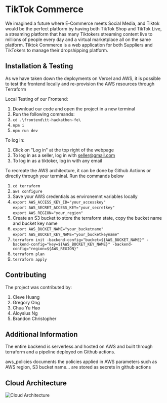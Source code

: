 # TikTok Commerce

We imagined a future where E-Commerce meets Social Media, and Tiktok would be the perfect platform by having both TikTok Shop and TikTok Live, a streaming platform that has many Tiktokers streaming content live to millions of people every day and a virtual marketplace all on the same platform.  Tiktok Commerce is a web application for both Suppliers and TikTokers to manage their dropshipping platform.



## Installation & Testing
As we have taken down the deployments on Vercel and AWS, it is possible to test the frontend locally and re-provision the AWS resources through Terraform

Local Testing of our Frontend:

1) Download our code and open the project in a new terminal
2) Run the following commands:
3) `cd .\frontend\tt-hackathon-fe\`
4) `npm i`
5) `npm run dev`

To log in:

1) Click on "Log in" at the top right of the webpage
2) To log in as a seller, log in with seller@gmail.com
3) To log in as a tiktoker, log in with any email

To recreate the AWS architecture, it can be done by Github Actions or directly through your terminal.
Run the commands below
1) `cd terraform`
2) `aws configure`
3) Save your AWS credentials as environemnt variables locally
4) `export AWS_ACCESS_KEY_ID="your_accesskey"` <br>
   `export AWS_SECRET_ACCESS_KEY="your_secretkey"`<br>
   `export AWS_REGION="your_region"`
5) Create an S3 bucket to store the terraform state, copy the bucket name and bucket key name
6) `export AWS_BUCKET_NAME="your_bucketname"` <br>
   `export AWS_BUCKET_KEY_NAME="your_bucketkeyname"`<br>
7) `terraform init -backend-config="bucket=${AWS_BUCKET_NAME}" -backend-config="key=${AWS_BUCKET_KEY_NAME}" -backend-config="region=${AWS_REGION}"`
8) `terraform plan`
9) `terraform apply`


## Contributing

The project was contributed by:
1) Cleve Huang
2) Gregory Ong
3) Chua Yu Hao
4) Aloysius Ng
5) Brandon Christopher

## Additional Information

The entire backend is serverless and hosted on AWS and built through terraform and a pipeline deployed on Github actions.

aws_policies documents the policies applied in AWS
parameters such as AWS region, S3 bucket name... are stored as secrets in github actions


## Cloud Architecture 

![Cloud Architecture](https://images-bucket-13812931.s3.ap-southeast-1.amazonaws.com/cloudarchi.png)
